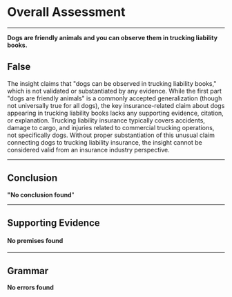 # Overall Assessment

---

**Dogs are friendly animals and you can observe them in trucking liability books.**

## False

The insight claims that "dogs can be observed in trucking liability books," which is not validated or substantiated by any evidence. While the first part "dogs are friendly animals" is a commonly accepted generalization (though not universally true for all dogs), the key insurance-related claim about dogs appearing in trucking liability books lacks any supporting evidence, citation, or explanation. Trucking liability insurance typically covers accidents, damage to cargo, and injuries related to commercial trucking operations, not specifically dogs. Without proper substantiation of this unusual claim connecting dogs to trucking liability insurance, the insight cannot be considered valid from an insurance industry perspective.

---

## Conclusion

**"No conclusion found**"

---

## Supporting Evidence

#### No premises found

---

## Grammar

**No errors found**
